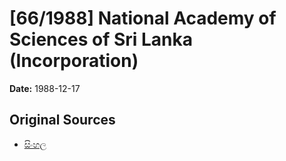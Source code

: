 # [66/1988] National Academy of Sciences of Sri Lanka (Incorporation)

**Date:** 1988-12-17

## Original Sources

- [සිංහල](https://documents.gov.lk/view/acts/1988/12/66-1988_S.pdf)
